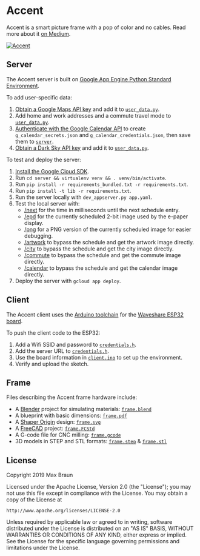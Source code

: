 # Accent

Accent is a smart picture frame with a pop of color and no cables. Read more about it [on Medium](https://medium.com/@maxbraun/meet-accent-352cfa95813a).

[![Accent](accent.gif)](https://medium.com/@maxbraun/meet-accent-352cfa95813a)

## Server

The Accent server is built on [Google App Engine Python Standard Environment](https://cloud.google.com/appengine/docs/standard/python/).

To add user-specific data:
1. [Obtain a Google Maps API key](https://cloud.google.com/maps-platform/#get-started) and add it to [`user_data.py`](server/user_data.py#L5).
2. Add home and work addresses and a commute travel mode to [`user_data.py`](server/user_data.py#L8).
3. [Authenticate with the Google Calendar API](https://colab.research.google.com/drive/1mcgu_8cxxb-MMDKICr8oy9kFPSFPYlZ7#sandboxMode=true&scrollTo=ThqaE4cyA4R1) to create `g_calendar_secrets.json` and `g_calendar_credentials.json`, then save them to [`server`](server).
4. [Obtain a Dark Sky API key](https://darksky.net/dev) and add it to [`user_data.py`](server/user_data.py#L19).

To test and deploy the server:
1. [Install the Google Cloud SDK](https://cloud.google.com/sdk/docs/).
2. Run `cd server && virtualenv venv && . venv/bin/activate`.
3. Run `pip install -r requirements_bundled.txt -r requirements.txt`.
4. Run `pip install -t lib -r requirements.txt`.
5. Run the server locally with `dev_appserver.py app.yaml`.
6. Test the local server with:
   - [/next](http://localhost:8080/next) for the time in milliseconds until the next schedule entry.
   - [/epd](http://localhost:8080/epd) for the currently scheduled 2-bit image used by the e-paper display.
   - [/png](http://localhost:8080/png) for a PNG version of the currently scheduled image for easier debugging.
   - [/artwork](http://localhost:8080/artwork) to bypass the schedule and get the artwork image directly.
   - [/city](http://localhost:8080/city) to bypass the schedule and get the city image directly.
   - [/commute](http://localhost:8080/commute) to bypass the schedule and get the commute image directly.
   - [/calendar](http://localhost:8080/calendar) to bypass the schedule and get the calendar image directly.
7. Deploy the server with `gcloud app deploy`.

## Client

The Accent client uses the [Arduino toolchain](https://www.arduino.cc/en/Main/Software) for the [Waveshare ESP32 board](https://www.waveshare.com/wiki/E-Paper_ESP32_Driver_Board).

To push the client code to the ESP32:
1. Add a Wifi SSID and password to [`credentials.h`](client/credentials.h#L36).
2. Add the server URL to [`credentials.h`](client/credentials.h#L46).
3. Use the board information in [`client.ino`](client/client.ino#L9) to set up the environment.
4. Verify and upload the sketch.

## Frame

Files describing the Accent frame hardware include:
- A [Blender](https://www.blender.org/) project for simulating materials: [`frame.blend`](frame/frame.blend)
- A blueprint with basic dimensions: [`frame.pdf`](frame/frame.pdf)
- A [Shaper Origin](https://www.shapertools.com/) design: [`frame.svg`](frame/frame.svg)
- A [FreeCAD](https://www.freecadweb.org/) project: [`frame.FCStd`](frame/frame.FCStd)
- A G-code file for CNC milling: [`frame.gcode`](frame/frame.gcode)
- 3D models in STEP and STL formats: [`frame.step`](frame/frame.step) & [`frame.stl`](frame/frame.stl)

## License

Copyright 2019 Max Braun

Licensed under the Apache License, Version 2.0 (the "License");
you may not use this file except in compliance with the License.
You may obtain a copy of the License at

    http://www.apache.org/licenses/LICENSE-2.0

Unless required by applicable law or agreed to in writing, software
distributed under the License is distributed on an "AS IS" BASIS,
WITHOUT WARRANTIES OR CONDITIONS OF ANY KIND, either express or implied.
See the License for the specific language governing permissions and
limitations under the License.
